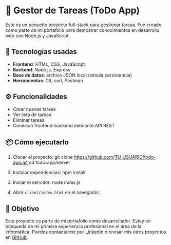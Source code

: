 # 📝 Gestor de Tareas (ToDo App)

Este es un pequeño proyecto full-stack para gestionar tareas. Fue creado como parte de mi portafolio para demostrar conocimientos en desarrollo web con Node.js y JavaScript.

## 🚀 Tecnologías usadas

- **Frontend**: HTML, CSS, JavaScript
- **Backend**: Node.js, Express
- **Base de datos**: archivo JSON local (simula persistencia)
- **Herramientas**: Git, curl, Postman

## ⚙️ Funcionalidades

- Crear nuevas tareas
- Ver lista de tareas
- Eliminar tareas
- Conexión frontend-backend mediante API REST

## 📦 Cómo ejecutarlo

1. Clonar el proyecto:
git clone https://github.com/TU_USUARIO/todo-app.git
cd todo-app/server

2. Instalar dependencias:
npm install

3. Iniciar el servidor:
node index.js

4. Abrir `client/index.html` en el navegador.


## 🎯 Objetivo

Este proyecto es parte de mi portafolio como desarrollador. Estoy en búsqueda de mi primera experiencia profesional en el área de la informática. Puedes contactarme por [LinkedIn](https://www.linkedin.com/in/hmluiscarlos/) o revisar mis otros proyectos en [GitHub](https://github.com/LM0nkey).
